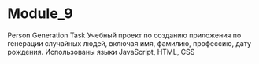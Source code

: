 # Module_9
Person Generation Task
Учебный проект по созданию приложения по генерации случайных людей, включая имя, фамилию, профессию, дату рождения.
Использованы языки JavaScript, HTML, CSS
